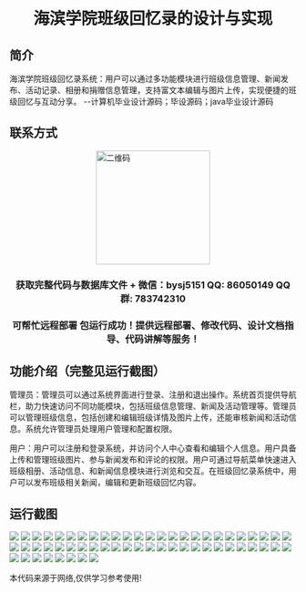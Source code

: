 <p><h1 align="center">海滨学院班级回忆录的设计与实现</h1></p>

## 简介
海滨学院班级回忆录系统：用户可以通过多功能模块进行班级信息管理、新闻发布、活动记录、相册和捐赠信息管理，支持富文本编辑与图片上传，实现便捷的班级回忆与互动分享。    --计算机毕业设计源码；毕设源码；java毕业设计源码


## 联系方式
<img src="https://bs-1329754181.cos.ap-shanghai.myqcloud.com/wx.jpg" alt="二维码" style="display: block; margin: 0 auto;" width="200px">
<p><h3 align="center">获取完整代码与数据库文件 + 微信：bysj5151 QQ: 86050149 QQ群: 783742310</h3></p>
<p><h3 align="center">可帮忙远程部署 包运行成功！提供远程部署、修改代码、设计文档指导、代码讲解等服务！</h3></p>

## 功能介绍（完整见运行截图）
管理员：管理员可以通过系统界面进行登录、注册和退出操作。系统首页提供导航栏，助力快速访问不同功能模块，包括班级信息管理、新闻及活动管理等。管理员可以管理班级信息，包括创建和编辑班级详情及图片上传，还能审核新闻和活动信息。系统允许管理员处理用户管理和配置权限。

用户：用户可以注册和登录系统，并访问个人中心查看和编辑个人信息。用户具备上传和管理班级图片、参与新闻发布和评论的权限。用户可通过导航菜单快速进入班级相册、活动信息、和新闻信息模块进行浏览和交互。在班级回忆录系统中，用户可以发布班级相关新闻，编辑和更新班级回忆内容。


## 运行截图
![](https://bs-1329754181.cos.ap-shanghai.myqcloud.com/spring/SeasideCollegeClassMemoirDesignAndImplementation/img/001.jpg)
![](https://bs-1329754181.cos.ap-shanghai.myqcloud.com/spring/SeasideCollegeClassMemoirDesignAndImplementation/img/002.jpg)
![](https://bs-1329754181.cos.ap-shanghai.myqcloud.com/spring/SeasideCollegeClassMemoirDesignAndImplementation/img/003.jpg)
![](https://bs-1329754181.cos.ap-shanghai.myqcloud.com/spring/SeasideCollegeClassMemoirDesignAndImplementation/img/004.jpg)
![](https://bs-1329754181.cos.ap-shanghai.myqcloud.com/spring/SeasideCollegeClassMemoirDesignAndImplementation/img/005.jpg)
![](https://bs-1329754181.cos.ap-shanghai.myqcloud.com/spring/SeasideCollegeClassMemoirDesignAndImplementation/img/006.jpg)
![](https://bs-1329754181.cos.ap-shanghai.myqcloud.com/spring/SeasideCollegeClassMemoirDesignAndImplementation/img/007.jpg)
![](https://bs-1329754181.cos.ap-shanghai.myqcloud.com/spring/SeasideCollegeClassMemoirDesignAndImplementation/img/008.jpg)
![](https://bs-1329754181.cos.ap-shanghai.myqcloud.com/spring/SeasideCollegeClassMemoirDesignAndImplementation/img/009.jpg)
![](https://bs-1329754181.cos.ap-shanghai.myqcloud.com/spring/SeasideCollegeClassMemoirDesignAndImplementation/img/010.jpg)
![](https://bs-1329754181.cos.ap-shanghai.myqcloud.com/spring/SeasideCollegeClassMemoirDesignAndImplementation/img/011.jpg)
![](https://bs-1329754181.cos.ap-shanghai.myqcloud.com/spring/SeasideCollegeClassMemoirDesignAndImplementation/img/012.jpg)
![](https://bs-1329754181.cos.ap-shanghai.myqcloud.com/spring/SeasideCollegeClassMemoirDesignAndImplementation/img/013.jpg)
![](https://bs-1329754181.cos.ap-shanghai.myqcloud.com/spring/SeasideCollegeClassMemoirDesignAndImplementation/img/014.jpg)
![](https://bs-1329754181.cos.ap-shanghai.myqcloud.com/spring/SeasideCollegeClassMemoirDesignAndImplementation/img/015.jpg)
![](https://bs-1329754181.cos.ap-shanghai.myqcloud.com/spring/SeasideCollegeClassMemoirDesignAndImplementation/img/016.jpg)
![](https://bs-1329754181.cos.ap-shanghai.myqcloud.com/spring/SeasideCollegeClassMemoirDesignAndImplementation/img/017.jpg)
![](https://bs-1329754181.cos.ap-shanghai.myqcloud.com/spring/SeasideCollegeClassMemoirDesignAndImplementation/img/018.jpg)
![](https://bs-1329754181.cos.ap-shanghai.myqcloud.com/spring/SeasideCollegeClassMemoirDesignAndImplementation/img/019.jpg)
![](https://bs-1329754181.cos.ap-shanghai.myqcloud.com/spring/SeasideCollegeClassMemoirDesignAndImplementation/img/020.jpg)
![](https://bs-1329754181.cos.ap-shanghai.myqcloud.com/spring/SeasideCollegeClassMemoirDesignAndImplementation/img/021.jpg)
![](https://bs-1329754181.cos.ap-shanghai.myqcloud.com/spring/SeasideCollegeClassMemoirDesignAndImplementation/img/022.jpg)
![](https://bs-1329754181.cos.ap-shanghai.myqcloud.com/spring/SeasideCollegeClassMemoirDesignAndImplementation/img/023.jpg)
![](https://bs-1329754181.cos.ap-shanghai.myqcloud.com/spring/SeasideCollegeClassMemoirDesignAndImplementation/img/024.jpg)
![](https://bs-1329754181.cos.ap-shanghai.myqcloud.com/spring/SeasideCollegeClassMemoirDesignAndImplementation/img/025.jpg)
![](https://bs-1329754181.cos.ap-shanghai.myqcloud.com/spring/SeasideCollegeClassMemoirDesignAndImplementation/img/026.jpg)
![](https://bs-1329754181.cos.ap-shanghai.myqcloud.com/spring/SeasideCollegeClassMemoirDesignAndImplementation/img/027.jpg)
![](https://bs-1329754181.cos.ap-shanghai.myqcloud.com/spring/SeasideCollegeClassMemoirDesignAndImplementation/img/028.jpg)
![](https://bs-1329754181.cos.ap-shanghai.myqcloud.com/spring/SeasideCollegeClassMemoirDesignAndImplementation/img/029.jpg)
![](https://bs-1329754181.cos.ap-shanghai.myqcloud.com/spring/SeasideCollegeClassMemoirDesignAndImplementation/img/030.jpg)
![](https://bs-1329754181.cos.ap-shanghai.myqcloud.com/spring/SeasideCollegeClassMemoirDesignAndImplementation/img/031.jpg)
![](https://bs-1329754181.cos.ap-shanghai.myqcloud.com/spring/SeasideCollegeClassMemoirDesignAndImplementation/img/032.jpg)
![](https://bs-1329754181.cos.ap-shanghai.myqcloud.com/spring/SeasideCollegeClassMemoirDesignAndImplementation/img/033.jpg)
![](https://bs-1329754181.cos.ap-shanghai.myqcloud.com/spring/SeasideCollegeClassMemoirDesignAndImplementation/img/034.jpg)
![](https://bs-1329754181.cos.ap-shanghai.myqcloud.com/spring/SeasideCollegeClassMemoirDesignAndImplementation/img/035.jpg)
![](https://bs-1329754181.cos.ap-shanghai.myqcloud.com/spring/SeasideCollegeClassMemoirDesignAndImplementation/img/036.jpg)
![](https://bs-1329754181.cos.ap-shanghai.myqcloud.com/spring/SeasideCollegeClassMemoirDesignAndImplementation/img/037.jpg)
![](https://bs-1329754181.cos.ap-shanghai.myqcloud.com/spring/SeasideCollegeClassMemoirDesignAndImplementation/img/038.jpg)
![](https://bs-1329754181.cos.ap-shanghai.myqcloud.com/spring/SeasideCollegeClassMemoirDesignAndImplementation/img/039.jpg)
![](https://bs-1329754181.cos.ap-shanghai.myqcloud.com/spring/SeasideCollegeClassMemoirDesignAndImplementation/img/040.jpg)
![](https://bs-1329754181.cos.ap-shanghai.myqcloud.com/spring/SeasideCollegeClassMemoirDesignAndImplementation/img/041.jpg)
![](https://bs-1329754181.cos.ap-shanghai.myqcloud.com/spring/SeasideCollegeClassMemoirDesignAndImplementation/img/042.jpg)
![](https://bs-1329754181.cos.ap-shanghai.myqcloud.com/spring/SeasideCollegeClassMemoirDesignAndImplementation/img/043.jpg)
![](https://bs-1329754181.cos.ap-shanghai.myqcloud.com/spring/SeasideCollegeClassMemoirDesignAndImplementation/img/044.jpg)
![](https://bs-1329754181.cos.ap-shanghai.myqcloud.com/spring/SeasideCollegeClassMemoirDesignAndImplementation/img/045.jpg)
![](https://bs-1329754181.cos.ap-shanghai.myqcloud.com/spring/SeasideCollegeClassMemoirDesignAndImplementation/img/046.jpg)
![](https://bs-1329754181.cos.ap-shanghai.myqcloud.com/spring/SeasideCollegeClassMemoirDesignAndImplementation/img/047.jpg)
![](https://bs-1329754181.cos.ap-shanghai.myqcloud.com/spring/SeasideCollegeClassMemoirDesignAndImplementation/img/048.jpg)
![](https://bs-1329754181.cos.ap-shanghai.myqcloud.com/spring/SeasideCollegeClassMemoirDesignAndImplementation/img/049.jpg)
![](https://bs-1329754181.cos.ap-shanghai.myqcloud.com/spring/SeasideCollegeClassMemoirDesignAndImplementation/img/050.jpg)
![](https://bs-1329754181.cos.ap-shanghai.myqcloud.com/spring/SeasideCollegeClassMemoirDesignAndImplementation/img/051.jpg)
![](https://bs-1329754181.cos.ap-shanghai.myqcloud.com/spring/SeasideCollegeClassMemoirDesignAndImplementation/img/052.jpg)
![](https://bs-1329754181.cos.ap-shanghai.myqcloud.com/spring/SeasideCollegeClassMemoirDesignAndImplementation/img/053.jpg)
![](https://bs-1329754181.cos.ap-shanghai.myqcloud.com/spring/SeasideCollegeClassMemoirDesignAndImplementation/img/054.jpg)
![](https://bs-1329754181.cos.ap-shanghai.myqcloud.com/spring/SeasideCollegeClassMemoirDesignAndImplementation/img/055.jpg)
![](https://bs-1329754181.cos.ap-shanghai.myqcloud.com/spring/SeasideCollegeClassMemoirDesignAndImplementation/img/056.jpg)
![](https://bs-1329754181.cos.ap-shanghai.myqcloud.com/spring/SeasideCollegeClassMemoirDesignAndImplementation/img/057.jpg)
![](https://bs-1329754181.cos.ap-shanghai.myqcloud.com/spring/SeasideCollegeClassMemoirDesignAndImplementation/img/058.jpg)

<p>本代码来源于网络,仅供学习参考使用!</p>
